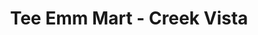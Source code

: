 ---
title: "Tee Emm Mart - Creek Vista"
url: /karachi/tee-emm-mart-creek-vista/
shop: Supermarkt
---
